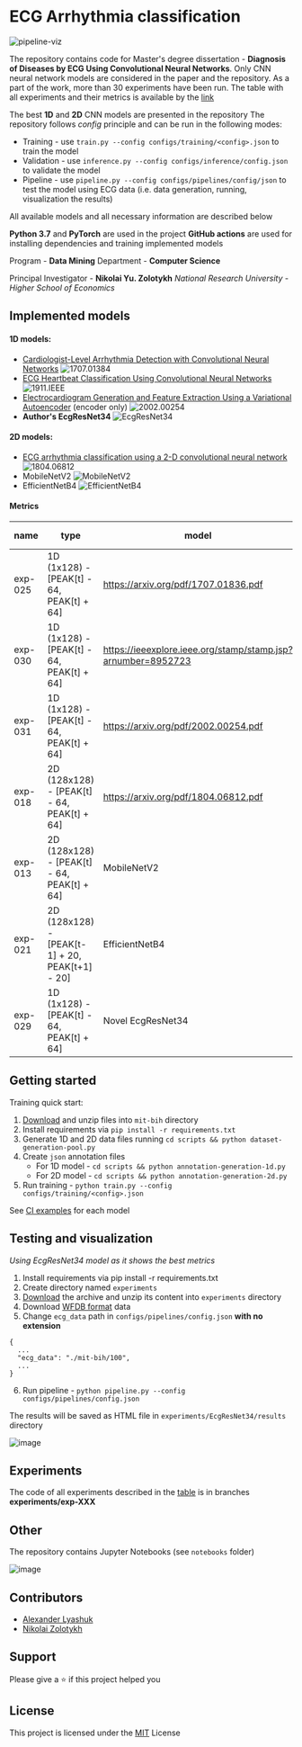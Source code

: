 # ECG Arrhythmia classification

![pipeline-viz](etc/pipeline-viz.png)

The repository contains code for Master's degree dissertation -
**Diagnosis of Diseases by ECG Using Convolutional Neural Networks**.
Only CNN neural network models are considered in the paper and the repository.
As a part of the work, more than 30 experiments have been run.
The table with all experiments and their metrics is available by the [link](https://docs.google.com/spreadsheets/d/159OjSlXuItvngeQwBxC5NaQbU9PjaMN4mY--bX26m1o)

The best **1D** and **2D** CNN models are presented in the repository
The repository follows _config_ principle and can be run in the following modes:

- Training - use `train.py --config configs/training/<config>.json` to train the model
- Validation - use `inference.py --config configs/inference/config.json` to validate the model
- Pipeline - use `pipeline.py --config configs/pipelines/config/json` to test the model using ECG data (i.e. data generation, running, visualization the results)

All available models and all necessary information are described below

**Python 3.7** and **PyTorch** are used in the project
**GitHub actions** are used for installing dependencies and training implemented models

Program - **Data Mining**
Department - **Computer Science**

Principal Investigator - **Nikolai Yu. Zolotykh**
_National Research University - Higher School of Economics_

## Implemented models

#### 1D models:

- [Cardiologist-Level Arrhythmia Detection with Convolutional Neural Networks](https://arxiv.org/abs/1707.01836) ![1707.01384](https://github.com/lxdv/ecg-classification/workflows/1707.01384/badge.svg)
- [ECG Heartbeat Classification Using Convolutional Neural Networks](https://ieeexplore.ieee.org/stamp/stamp.jsp?arnumber=8952723) ![1911.IEEE](https://github.com/lxdv/ecg-classification/workflows/1911.IEEE/badge.svg)
- [Electrocardiogram Generation and Feature Extraction Using a Variational Autoencoder](https://arxiv.org/pdf/2002.00254.pdf) (encoder only) ![2002.00254](https://github.com/lxdv/ecg-classification/workflows/2002.00254/badge.svg)
- **Author's EcgResNet34** ![EcgResNet34](https://github.com/lxdv/ecg-classification/workflows/EcgResNet34/badge.svg)

#### 2D models:

- [ECG arrhythmia classification using a 2-D convolutional neural network](https://arxiv.org/abs/1804.06812) ![1804.06812](https://github.com/lxdv/ecg-classification/workflows/1804.06812/badge.svg)
- MobileNetV2 ![MobileNetV2](https://github.com/lxdv/ecg-classification/workflows/MobileNetV2/badge.svg)
- EfficientNetB4 ![EfficientNetB4](https://github.com/lxdv/ecg-classification/workflows/EfficientNetB4/badge.svg)

#### Metrics

| **name** | **type**                                        | **model**                                                    | **accuracy** | **val loss** |
| -------- | ----------------------------------------------- | ------------------------------------------------------------ | ------------ | ------------ |
| exp-025  | 1D (1x128) - [PEAK[t] - 64, PEAK[t] + 64]       | https://arxiv.org/pdf/1707.01836.pdf                         | 0,9827       | 0,0726       |
| exp-030  | 1D (1x128) - [PEAK[t] - 64, PEAK[t] + 64]       | https://ieeexplore.ieee.org/stamp/stamp.jsp?arnumber=8952723 | 0,9864       | 1,5          |
| exp-031  | 1D (1x128) - [PEAK[t] - 64, PEAK[t] + 64]       | https://arxiv.org/pdf/2002.00254.pdf                         | 0,9886       | 0,15         |
| exp-018  | 2D (128x128) - [PEAK[t] - 64, PEAK[t] + 64]     | https://arxiv.org/pdf/1804.06812.pdf                         | 0,9920       | 0,1          |
| exp-013  | 2D (128x128) - [PEAK[t] - 64, PEAK[t] + 64]     | MobileNetV2                                                  | 0,9934       | 0,088        |
| exp-021  | 2D (128x128) - [PEAK[t-1] + 20, PEAK[t+1] - 20] | EfficientNetB4                                               | 0,9935       | 0,062        |
| exp-029  | 1D (1x128) - [PEAK[t] - 64, PEAK[t] + 64]       | Novel EcgResNet34                                            | **0,9938**   | **0,0500**   |

## Getting started

Training quick start:

1. [Download](https://storage.googleapis.com/mitdb-1.0.0.physionet.org/mit-bih-arrhythmia-database-1.0.0.zip)
   and unzip files into `mit-bih` directory
2. Install requirements via `pip install -r requirements.txt`
3. Generate 1D and 2D data files running `cd scripts && python dataset-generation-pool.py`
4. Create `json` annotation files
   - For 1D model - `cd scripts && python annotation-generation-1d.py`
   - For 2D model - `cd scripts && python annotation-generation-2d.py`
5. Run training - `python train.py --config configs/training/<config>.json`

See [CI examples](https://github.com/lxdv/ecg-classification/actions) for each model

## Testing and visualization

_Using EcgResNet34 model as it shows the best metrics_

1. Install requirements via pip install -r requirements.txt
2. Create directory named `experiments`
3. [Download](https://drive.google.com/file/d/1wCy9Y4EQmI3gdVTX77U7ZXa5zPaqLQ5S/view?usp=sharing) the archive and unzip its content into `experiments` directory
4. Download [WFDB format](https://www.physionet.org/physiotools/wpg/wpg_35.htm) data
5. Change `ecg_data` path in `configs/pipelines/config.json` **with no extension**

```
{
  ...
  "ecg_data": "./mit-bih/100",
  ...
}
```

6.  Run pipeline - `python pipeline.py --config configs/pipelines/config.json`

The results will be saved as HTML file in `experiments/EcgResNet34/results` directory

![image](etc/pipeline-example.png)

## Experiments

The code of all experiments described in the [table](https://docs.google.com/spreadsheets/d/1fmLNC1_1xohEUEoNRodkIoFHnJI3O4HfCHN8Ys_b7nE)
is in branches **experiments/exp-XXX**

## Other

The repository contains Jupyter Notebooks (see `notebooks` folder)

![image](etc/confusion-matrix.png)

## Contributors

- [Alexander Lyashuk](mailto:lyashuk.me@gmail.com)
- [Nikolai Zolotykh](mailto:nikolai.zolotykh@gmail.com)

## Support

Please give a ⭐️ if this project helped you

## License

This project is licensed under the [MIT](LICENCE) License
